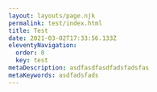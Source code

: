```yaml
---
layout: layouts/page.njk
permalink: test/index.html
title: Test
date: 2021-03-02T17:33:56.133Z
eleventyNavigation:
  order: 0
  key: test
metaDescription: asdfasdfasdfadsfadsfas
metaKeywords: asdfadsfads
---
```

